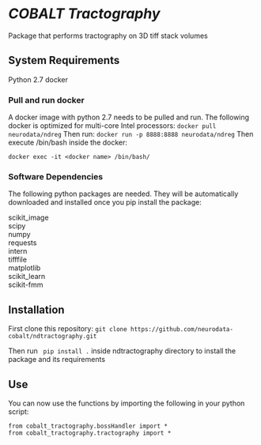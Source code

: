 # _COBALT Tractography_
Package that performs tractography on 3D tiff stack volumes

## System Requirements
Python 2.7
docker

### Pull and run docker
A docker image with python 2.7 needs to be pulled and run. The following docker is optimized for multi-core Intel processors:
```docker pull neurodata/ndreg```
Then run:
```docker run -p 8888:8888 neurodata/ndreg```
Then execute /bin/bash inside the docker:
```
docker exec -it <docker name> /bin/bash/
```

### Software Dependencies
The following python packages are needed. They will be automatically downloaded and installed once you pip install the package:

scikit_image <br/>
scipy <br/>
numpy <br/>
requests <br/>
intern <br/>
tifffile<br/>
matplotlib <br/>
scikit_learn <br/>
scikit-fmm <br/>

## Installation
First clone this repository:
```git clone https://github.com/neurodata-cobalt/ndtractography.git```

Then run ``` pip install .``` inside ndtractography directory to install the package and its requirements

## Use
You can now use the functions by importing the following in your python script:
```
from cobalt_tractography.bossHandler import *
from cobalt_tractography.tractography import *
```


